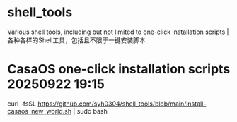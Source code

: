 # shell_tools
Various shell tools, including but not limited to one-click installation scripts |各种各样的Shell工具，包括且不限于一键安装脚本
# CasaOS one-click installation scripts 20250922 19:15
curl -fsSL https://github.com/syh0304/shell_tools/blob/main/install-casaos_new_world.sh | sudo bash

